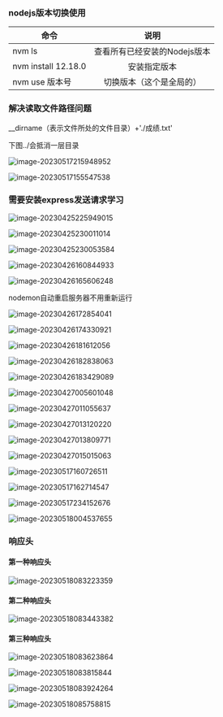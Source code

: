 ### nodejs版本切换使用

| 命令                |             说明             |
| ------------------- | :--------------------------: |
| nvm ls              | 查看所有已经安装的Nodejs版本 |
| nvm install 12.18.0 |         安装指定版本         |
| nvm use 版本号      |   切换版本（这个是全局的）   |

### 解决读取文件路径问题

__dirname（表示文件所处的文件目录）+'./成绩.txt'

下图../会抵消一层目录



![image-20230517215948952](node.assets/image-20230517215948952.png)

![image-20230517155547538](node.assets/image-20230517155547538.png)

### 需要安装express发送请求学习

![image-20230425225949015](node.assets/image-20230425225949015.png)

![image-20230425230011014](node.assets/image-20230425230011014.png)

![image-20230425230053584](node.assets/image-20230425230053584.png)

![image-20230426160844933](node.assets/image-20230426160844933.png)

![image-20230426165606248](node.assets/image-20230426165606248.png)

nodemon自动重启服务器不用重新运行

![image-20230426172854041](node.assets/image-20230426172854041.png)

![image-20230426174330921](node.assets/image-20230426174330921.png)

![image-20230426181612056](node.assets/image-20230426181612056.png)

![image-20230426182838063](node.assets/image-20230426182838063.png)

![image-20230426183429089](node.assets/image-20230426183429089.png)

![image-20230427005601048](node.assets/image-20230427005601048.png)

![image-20230427011055637](node.assets/image-20230427011055637.png)

![image-20230427013120220](node.assets/image-20230427013120220.png)

![image-20230427013809771](node.assets/image-20230427013809771.png)

![image-20230427015015063](node.assets/image-20230427015015063.png)

![image-20230517160726511](node.assets/image-20230517160726511.png)

![image-20230517162714547](node.assets/image-20230517162714547.png)

![image-20230517234152676](node.assets/image-20230517234152676.png)

![image-20230518004537655](node.assets/image-20230518004537655.png)

### 响应头

#### 第一种响应头

![image-20230518083223359](node.assets/image-20230518083223359.png)

#### 第二种响应头

![image-20230518083443382](node.assets/image-20230518083443382.png)

#### 第三种响应头

![image-20230518083623864](node.assets/image-20230518083623864.png)

![image-20230518083815844](node.assets/image-20230518083815844.png)

![image-20230518083924264](node.assets/image-20230518083924264.png)

![image-20230518085758815](node.assets/image-20230518085758815.png)